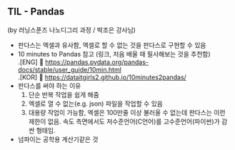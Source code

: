 ## TIL - Pandas
(by 러닝스푼즈 나노디그리 과정 / 박조은 강사님)

 - 판다스는 엑셀과 유사함, 엑셀로 할 수 없는 것을 판다스로 구현할 수 있음
 - 10 minutes to Pandas 참고 (링크, 처음 배울 때 필사해보는 것을 추천함) </br>
   .[ENG] 	https://pandas.pydata.org/pandas-docs/stable/user_guide/10min.html </br>
   .[KOR] 	https://dataitgirls2.github.io/10minutes2pandas/
 - 판다스를 써야 하는 이유
    1. 단순 반복 작업을 쉽게 해줌
    2. 엑셀로 열 수 없는(e.g. json) 파일을 작업할 수 있음
    3. 대용량 작업이 가능함, 엑셀은 100만줄 이상 불러올 수 없는데 판다스는 이런 제한이 없음. 속도 측면에서도 저수준언어(C언어)를 고수준언어(파이썬)가 감싼 형태임.
 - 넘파이는 공학용 계산기같은 것
